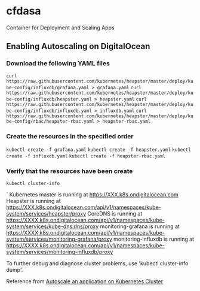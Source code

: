 # cfdasa
Container for Deployment and Scaling Apps

## Enabling Autoscaling on DigitalOcean

### Download the following YAML files
`curl https://raw.githubusercontent.com/kubernetes/heapster/master/deploy/kube-config/influxdb/grafana.yaml > grafana.yaml`
`curl https://raw.githubusercontent.com/kubernetes/heapster/master/deploy/kube-config/influxdb/heapster.yaml > heapster.yaml`
`curl https://raw.githubusercontent.com/kubernetes/heapster/master/deploy/kube-config/influxdb/influxdb.yaml > influxdb.yaml`
`curl https://raw.githubusercontent.com/kubernetes/heapster/master/deploy/kube-config/rbac/heapster-rbac.yaml > heapster-rbac.yaml`

### Create the resources in the specified order 
`kubectl create -f grafana.yaml`
`kubectl create -f heapster.yaml`
`kubectl create -f influxdb.yaml`
`kubectl create -f heapster-rbac.yaml`

### Verify that the resources have been create
`kubectl cluster-info`

`
Kubernetes master is running at https://XXX.k8s.ondigitalocean.com
Heapster is running at https://XXX.k8s.ondigitalocean.com/api/v1/namespaces/kube-system/services/heapster/proxy
CoreDNS is running at https://XXXX.k8s.ondigitalocean.com/api/v1/namespaces/kube-system/services/kube-dns:dns/proxy
monitoring-grafana is running at https://XXXX.k8s.ondigitalocean.com/api/v1/namespaces/kube-system/services/monitoring-grafana/proxy
monitoring-influxdb is running at https://XXXX.k8s.ondigitalocean.com/api/v1/namespaces/kube-system/services/monitoring-influxdb/proxy

To further debug and diagnose cluster problems, use 'kubectl cluster-info dump'.
`

Reference from [Autoscale an application on Kubernetes Cluster](https://developer.ibm.com/tutorials/autoscale-application-on-kubernetes-cluster)
